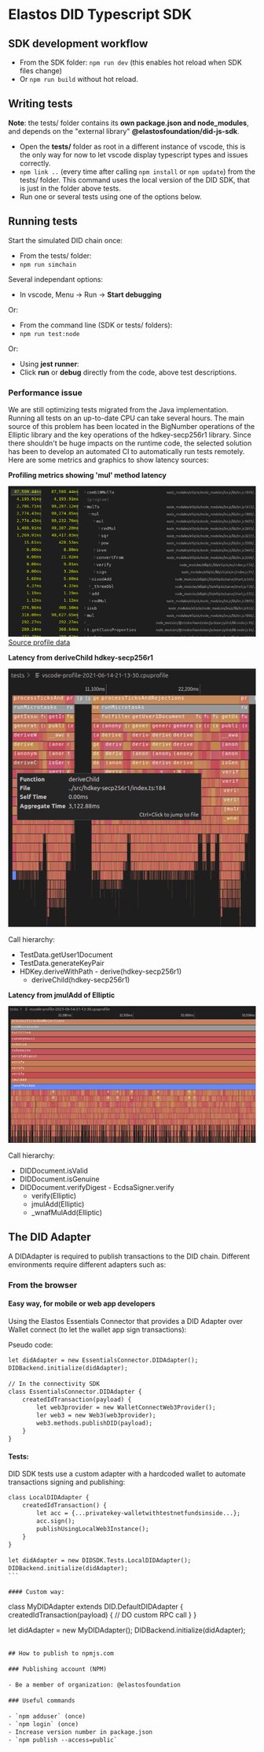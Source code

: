 # Elastos DID Typescript SDK

## SDK development workflow

- From the SDK folder: `npm run dev` (this enables hot reload when SDK files change)
- Or `npm run build` without hot reload.

## Writing tests

**Note**: the tests/ folder contains its **own package.json and node_modules**, and depends on the "external library" **@elastosfoundation/did-js-sdk**.

- Open the **tests/** folder as root in a different instance of vscode, this is the only way for now to let vscode display typescript types and issues correctly.
- `npm link ..` (every time after calling `npm install` or `npm update`) from the tests/ folder. This command uses the local version of the DID SDK, that is just in the folder above tests.
- Run one or several tests using one of the options below.

## Running tests

Start the simulated DID chain once:

- From the tests/ folder:
- `npm run simchain`

Several independant options:

- In vscode, Menu -> Run -> **Start debugging**

Or:

- From the command line (SDK or tests/ folders):
- `npm run test:node`

Or:

- Using **jest runner**:
- Click **run** or **debug** directly from the code, above test descriptions.

### Performance issue

We are still optimizing tests migrated from the Java implementation. Running all tests on an up-to-date CPU can take several hours. The main source of this problem has been located in the BigNumber operations of the Elliptic library and the key operations of the hdkey-secp256r1 library. Since there shouldn't be huge impacts on the runtime code, the selected solution has been to develop an automated CI to automatically run tests remotely. Here are some metrics and graphics to show latency sources:

**Profiling metrics showing 'mul' method latency**

![Metrics](tests/img/perf_issue_metrics.png)
[Source profile data](tests/vscode-profile-2021-06-14-21-13-30.cpuprofile)

**Latency from deriveChild hdkey-secp256r1**

![Metrics](tests/img/perf_issue_test_1.png)

Call hierarchy:
 - TestData.getUser1Document
  - TestData.generateKeyPair
   - HDKey.deriveWithPath
    - derive(hdkey-secp256r1)
     - deriveChild(hdkey-secp256r1)


**Latency from jmulAdd of Elliptic**

![Metrics](tests/img/perf_issue_test_2.png)

Call hierarchy:
 - DIDDocument.isValid
  - DIDDocument.isGenuine
   - DIDDocument.verifyDigest 
    - EcdsaSigner.verify
     - verify(Elliptic)
      - jmulAdd(Elliptic)
       - \_wnafMulAdd(Elliptic)


## The DID Adapter

A DIDAdapter is required to publish transactions to the DID chain. Different environments require different adapters such as:

### From the browser

#### Easy way, for mobile or web app developers

Using the Elastos Essentials Connector that provides a DID Adapter over Wallet connect (to let
the wallet app sign transactions):

Pseudo code:

```
let didAdapter = new EssentialsConnector.DIDAdapter();
DIDBackend.initialize(didAdapter);

// In the connectivity SDK
class EssentialsConnector.DIDAdapter {
    createdIdTransaction(payload) {
        let web3provider = new WalletConnectWeb3Provider();
        ler web3 = new Web3(web3provider);
        web3.methods.publishDID(payload);
    }
}
```

#### Tests:

DID SDK tests use a custom adapter with a hardcoded wallet to automate transactions signing
and publishing:

````
class LocalDIDAdapter {
    createdIdTransaction() {
        let acc = {...privatekey-walletwithtestnetfundsinside...};
        acc.sign();
        publishUsingLocalWeb3Instance();
    }
}

let didAdapter = new DIDSDK.Tests.LocalDIDAdapter();
DIDBackend.initialize(didAdapter);
```

#### Custom way:

````
class MyDIDAdapter extends DID.DefaultDIDAdapter {
    createdIdTransaction(payload) {
        // DO custom RPC call
    }
}

let didAdapter = new MyDIDAdapter();
DIDBackend.initialize(didAdapter);
```

## How to publish to npmjs.com

### Publishing account (NPM)

- Be a member of organization: @elastosfoundation

### Useful commands

- `npm adduser` (once)
- `npm login` (once)
- Increase version number in package.json
- `npm publish --access=public`
